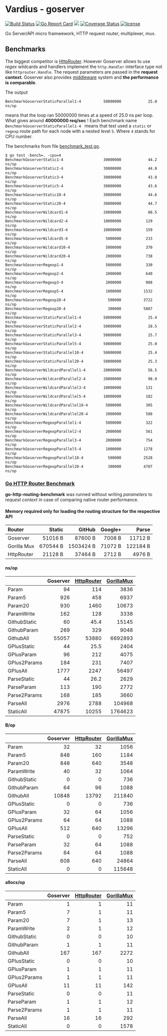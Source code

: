 Vardius - goserver
================
[![Build Status](https://travis-ci.org/vardius/goserver.svg?branch=master)](https://travis-ci.org/vardius/goserver)
[![Go Report Card](https://goreportcard.com/badge/github.com/vardius/goserver)](https://goreportcard.com/report/github.com/vardius/goserver)
[![](https://godoc.org/github.com/vardius/goserver?status.svg)](http://godoc.org/github.com/vardius/goserver)
[![Coverage Status](https://coveralls.io/repos/github/vardius/goserver/badge.svg?branch=master)](https://coveralls.io/github/vardius/goserver?branch=master)
[![license](https://img.shields.io/github/license/mashape/apistatus.svg)](https://github.com/vardius/goserver/blob/master/LICENSE.md)

Go Server/API micro framwework, HTTP request router, multiplexer, mux.

Benchmarks
----------------
The biggest competitor is [HttpRouter](https://github.com/julienschmidt/httprouter). However Goserver allows to use *regex* wildcards and handlers implement the `http.Handler` interface type not like `httprouter.Handle`. The request parameters are passed in the **request context**. Goserver also provides [middleware](middleware.md) system and **the performance is comparable**.

The output
```
BenchmarkGoserverStaticParallel1-4      	50000000	        25.0 ns/op
```
means that the loop ran 50000000 times at a speed of 25.0 ns per loop. What gives around **40000000 req/sec** !
Each benchmark name `BenchmarkGoserverStaticParallel1-4 ` means that test used a `static` or `regexp` route path for each node with a nested level `5`. Where `4` stands for CPU number.

The benchmarks from file [benchmark_test.go](benchmark_test.go).
```
$ go test -bench=. -cpu=4
BenchmarkGoserverStatic1-4              	30000000	        44.2 ns/op
BenchmarkGoserverStatic2-4              	30000000	        44.0 ns/op
BenchmarkGoserverStatic3-4              	30000000	        43.8 ns/op
BenchmarkGoserverStatic5-4              	30000000	        43.6 ns/op
BenchmarkGoserverStatic10-4             	30000000	        44.6 ns/op
BenchmarkGoserverStatic20-4             	30000000	        44.7 ns/op
BenchmarkGoserverWildcard1-4            	20000000	        80.5 ns/op
BenchmarkGoserverWildcard2-4            	10000000	       129 ns/op
BenchmarkGoserverWildcard3-4            	10000000	       159 ns/op
BenchmarkGoserverWildcard5-4            	 5000000	       233 ns/op
BenchmarkGoserverWildcard10-4           	 5000000	       370 ns/op
BenchmarkGoserverWildcard20-4           	 2000000	       738 ns/op
BenchmarkGoserverRegexp1-4              	 5000000	       330 ns/op
BenchmarkGoserverRegexp2-4              	 2000000	       640 ns/op
BenchmarkGoserverRegexp3-4              	 2000000	       908 ns/op
BenchmarkGoserverRegexp5-4              	 1000000	      1532 ns/op
BenchmarkGoserverRegexp10-4             	  500000	      3722 ns/op
BenchmarkGoserverRegexp20-4             	  300000	      5887 ns/op
BenchmarkGoserverStaticParallel1-4      	50000000	        25.4 ns/op
BenchmarkGoserverStaticParallel2-4      	50000000	        28.5 ns/op
BenchmarkGoserverStaticParallel3-4      	50000000	        25.7 ns/op
BenchmarkGoserverStaticParallel5-4      	50000000	        25.0 ns/op
BenchmarkGoserverStaticParallel10-4     	50000000	        25.4 ns/op
BenchmarkGoserverStaticParallel20-4     	50000000	        25.3 ns/op
BenchmarkGoserverWildcardParallel1-4    	20000000	        56.5 ns/op
BenchmarkGoserverWildcardParallel2-4    	20000000	        98.9 ns/op
BenchmarkGoserverWildcardParallel3-4    	10000000	       131 ns/op
BenchmarkGoserverWildcardParallel5-4    	10000000	       182 ns/op
BenchmarkGoserverWildcardParallel10-4   	 5000000	       305 ns/op
BenchmarkGoserverWildcardParallel20-4   	 2000000	       588 ns/op
BenchmarkGoserverRegexpParallel1-4      	 5000000	       322 ns/op
BenchmarkGoserverRegexpParallel2-4      	 2000000	       561 ns/op
BenchmarkGoserverRegexpParallel3-4      	 2000000	       754 ns/op
BenchmarkGoserverRegexpParallel5-4      	 1000000	      1278 ns/op
BenchmarkGoserverRegexpParallel10-4     	  500000	      2528 ns/op
BenchmarkGoserverRegexpParallel20-4     	  300000	      4707 ns/op
```
### [Go HTTP Router Benchmark](https://github.com/julienschmidt/go-http-routing-benchmark)
**go-http-routing-benchmark** was runned without writing *parameters* to *request context* in case of comparing native router performance.
#### Memory required only for loading the routing structure for the respective API
| Router       | Static      | GitHub      | Google+    | Parse      |
|:-------------|------------:|------------:|-----------:|-----------:|
| Goserver     | 51016 B     | 87600 B     |  7008 B    | 11712 B    |
| Gorilla Mux  | 670544 B    | 1503424 B   |  71072 B   | 122184 B   |
| HttpRouter   | 21128 B     | 37464 B     |  2712 B    | 4976 B     |

#### ns/op
| | **Goserver** | [HttpRouter](https://github.com/julienschmidt/httprouter) | [GorillaMux](https://github.com/gorilla/mux) |
|:-------------|-------------:|------------:|--------------:|
| Param        | 94           | 114         | 3836          |
| Param5       | 926          | 458         | 6937          |
| Param20      | 930          | 1460        | 10673         |
| ParamWrite   | 162          | 128         | 3338          |
| GithubStatic | 60           | 45.4        | 15145         |
| GithubParam  | 269          | 329         | 9048          |
| GithubAll    | 55057        | 53880       | 6692893       |
| GPlusStatic  | 44           | 25.5        | 2404          |
| GPlusParam   | 96           | 212         | 4075          |
| GPlus2Params | 184          | 231         | 7407          |
| GPlusAll     | 1777         | 2247        | 56497         |
| ParseStatic  | 44           | 26.2        | 2629          |
| ParseParam   | 113          | 190         | 2772          |
| Parse2Params | 168          | 185         | 3660          |
| ParseAll     | 2976         | 2788        | 104968        |
| StaticAll    | 47875        | 10255       | 1764623       |
#### B/op
| | **Goserver** | [HttpRouter](https://github.com/julienschmidt/httprouter) | [GorillaMux](https://github.com/gorilla/mux) |
|:-------------|-----------:|------------:|-----------:|
| Param        | 32         | 32          | 1056       |
| Param5       | 848        | 160         | 1184       |
| Param20      | 848        | 640         | 3548       |
| ParamWrite   | 40         | 32          | 1064       |
| GithubStatic | 0          | 0           | 736        |
| GithubParam  | 64         | 96          | 1088       |
| GithubAll    | 10848      | 13792       | 211840     |
| GPlusStatic  | 0          | 0           | 736        |
| GPlusParam   | 32         | 64          | 1056       |
| GPlus2Params | 64         | 64          | 1088       |
| GPlusAll     | 512        | 640         | 13296      |
| ParseStatic  | 0          | 0           | 752        |
| ParseParam   | 32         | 64          | 1088       |
| Parse2Params | 64         | 64          | 1088       |
| ParseAll     | 608        | 640         | 24864      |
| StaticAll    | 0          | 0           | 115648     |
#### allocs/op
| | **Goserver** | [HttpRouter](https://github.com/julienschmidt/httprouter) | [GorillaMux](https://github.com/gorilla/mux) |
|:-------------|---------:|------------:|-------------:|
| Param        | 1        | 1           | 11           |
| Param5       | 7        | 1           | 11           |
| Param20      | 7        | 1           | 13           |
| ParamWrite   | 2        | 1           | 12           |
| GithubStatic | 0        | 0           | 10           |
| GithubParam  | 1        | 1           | 11           |
| GithubAll    | 167      | 167         | 2272         |
| GPlusStatic  | 0        | 0           | 10           |
| GPlusParam   | 1        | 1           | 11           |
| GPlus2Params | 1        | 1           | 11           |
| GPlusAll     | 11       | 11          | 142          |
| ParseStatic  | 0        | 0           | 11           |
| ParseParam   | 1        | 1           | 12           |
| Parse2Params | 1        | 1           | 11           |
| ParseAll     | 16       | 16          | 292          |
| StaticAll    | 0        | 0           | 1578         |
